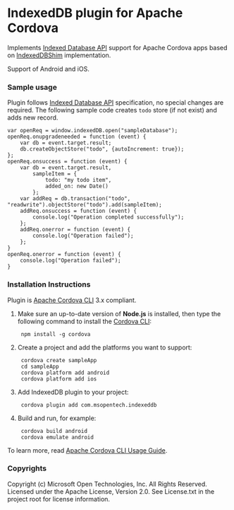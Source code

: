 IndexedDB plugin for Apache Cordova
==================================
Implements [Indexed Database API](http://www.w3.org/TR/IndexedDB/) support for Apache Cordova apps based on [IndexedDBShim](https://github.com/axemclion/IndexedDBShim) implementation.

Support of Android and iOS.

### Sample usage ###

Plugin follows [Indexed Database API](http://www.w3.org/TR/IndexedDB/) specification, no special changes are required. The following sample code creates `todo` store (if not exist) and adds new record.

    var openReq = window.indexedDB.open("sampleDatabase");
    openReq.onupgradeneeded = function (event) {
        var db = event.target.result;
        db.createObjectStore("todo", {autoIncrement: true});
    };
    openReq.onsuccess = function (event) {
        var db = event.target.result,
            sampleItem = { 
                todo: "my todo item",
                added_on: new Date()
            };
        var addReq = db.transaction("todo", "readwrite").objectStore("todo").add(sampleItem);
        addReq.onsuccess = function (event) {
            console.log("Operation completed successfully");
        };
        addReq.onerror = function (event) {
            console.log("Operation failed");
        };
    }
    openReq.onerror = function (event) {
        console.log("Operation failed");
    }
    
### Installation Instructions ###

Plugin is [Apache Cordova CLI](http://cordova.apache.org/docs/en/edge/guide_cli_index.md.html) 3.x compliant. 

1. Make sure an up-to-date version of **Node.js** is installed, then type the following command to install the [Cordova CLI](https://github.com/apache/cordova-cli):
    
        npm install -g cordova

2. Create a project and add the platforms you want to support:

        cordova create sampleApp
        cd sampleApp
        cordova platform add android
        cordova platform add ios

3. Add IndexedDB plugin to your project:

        cordova plugin add com.msopentech.indexeddb

4. Build and run, for example:

        cordova build android
        cordova emulate android

To learn more, read [Apache Cordova CLI Usage Guide](http://cordova.apache.org/docs/en/edge/guide_cli_index.md.html).
 
### Copyrights ###
Copyright (c) Microsoft Open Technologies, Inc. All Rights Reserved.
Licensed under the Apache License, Version 2.0. See License.txt in the project root for license information.
